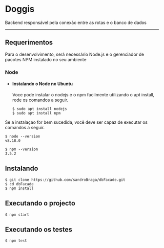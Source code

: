 # Doggis

Backend responsável pela conexão entre as rotas e o banco de dados

---
## Requerimentos

Para o desenvolvimento, será necessário Node.js e o gerenciador de pacotes NPM instalado no seu ambiente

### Node
- #### Instalando o Node no Ubuntu

  Voce pode instalar o nodejs e o npm facilmente utilizando o apt install, rode os comandos a seguir.

      $ sudo apt install nodejs
      $ sudo apt install npm

Se a instalaçao for bem sucedida, você deve ser capaz de executar os comandos a seguir.

    $ node --version
    v8.10.0

    $ npm --version
    3.5.2

###

## Instalando

    $ git clone https://github.com/sandroBraga/dbFacade.git
    $ cd dbFacade
    $ npm install

## Executando o projecto

    $ npm start

## Executando os testes

    $ npm test
